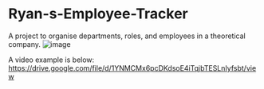 # Ryan-s-Employee-Tracker
A project to organise departments, roles, and employees in a theoretical company.
![image](https://user-images.githubusercontent.com/102547169/174921813-25f3695b-44ab-444e-a154-5394b7ad3f4a.png)

A video example is below:
https://drive.google.com/file/d/1YNMCMx6pcDKdsoE4iTqjbTESLnIyfsbt/view
